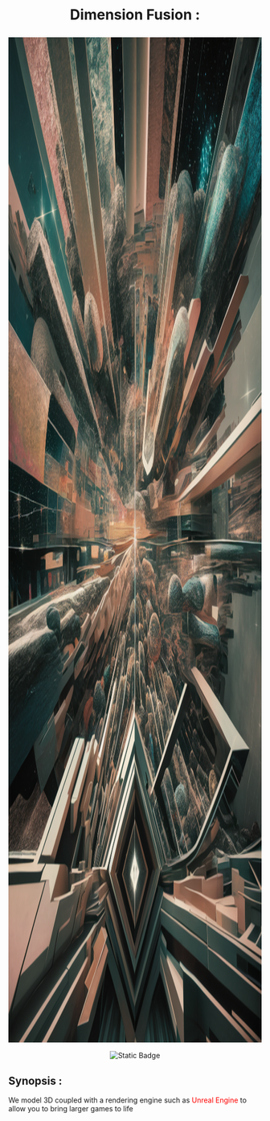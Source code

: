 # <p align="center">Dimension Fusion :</p>

<img src="./assets/img/logo.png" alt="logo" style="width: 100vw; height: 50vh;">


<div align="center">

![Static Badge](https://img.shields.io/badge/10.2.4-none?style=flat&label=npm%20version&labelColor=red)

</div>

## Synopsis :
We model 3D coupled with a rendering engine such as
<span style="color:red">Unreal Engine</span>
to allow you to bring larger games to life